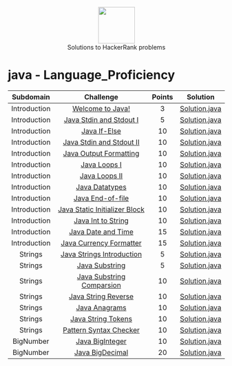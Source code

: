 <p align="center">
    <a href="https://www.hackerrank.com/peti8cm">
        <img height=85 src="https://d3keuzeb2crhkn.cloudfront.net/hackerrank/assets/styleguide/logo_wordmark-f5c5eb61ab0a154c3ed9eda24d0b9e31.svg">
    </a>
    <br>Solutions to HackerRank problems
</p>


# java - Language_Proficiency

|          Subdomain          |                                                         Challenge                                                        | Points |                                                                                         Solution                                                                                        |
|:---------------------------:|:------------------------------------------------------------------------------------------------------------------------:|:------:|:---------------------------------------------------------------------------------------------------------------------------------------------------------------------------------------:|
|         Introduction        | [Welcome to Java!](https://www.hackerrank.com/challenges/welcome-to-java/problem)                                 |    3   | [Solution.java](https://github.com/peti8/HackerRank_solutions-Java_-_Language_Proficiency/tree/master/Java_-_Language_Proficiency/Introduction/Welcome_to_Java/Solution.java)          |
|         Introduction        | [Java Stdin and Stdout I](https://www.hackerrank.com/challenges/java-stdin-and-stdout-1)                                 |    5   | [Solution.java](https://github.com/peti8/HackerRank_solutions-Java_-_Language_Proficiency/tree/master/Java_-_Language_Proficiency/Introduction/Java_Stdin_and_Stdout_I/Solution.java)                |
|     Introduction        | [Java If-Else](https://www.hackerrank.com/challenges/java-if-else)                                                       |   10   | [Solution.java](https://github.com/peti8/HackerRank_solutions-Java_-_Language_Proficiency/tree/master/Java_-_Language_Proficiency/Introduction/Java_if_else/Solution.java)                          |
|      Introduction        | [Java Stdin and Stdout II](https://www.hackerrank.com/challenges/java-stdin-stdout)                                      |   10   | [Solution.java](https://github.com/peti8/HackerRank_solutions-Java_-_Language_Proficiency/tree/master/Java_-_Language_Proficiency/Introduction/Java_Stdin_and_Stdout_II/Solution.java)              |
|      Introduction        | [Java Output Formatting](https://www.hackerrank.com/challenges/java-output-formatting/problem)                           |   10   | [Solution.java](https://github.com/peti8/HackerRank_solutions-Java_-_Language_Proficiency/tree/master/Java_-_Language_Proficiency/Introduction/Java_Output_Formatting/Solution.java)              |
|        Introduction        | [Java Loops I](https://www.hackerrank.com/challenges/java-loops-i)                                                       |   10   | [Solution.java](https://github.com/peti8/HackerRank_solutions-Java_-_Language_Proficiency/tree/master/Java_-_Language_Proficiency/Introduction/Java_loops_I/Solution.java)                       |
|         Introduction        | [Java Loops II](https://www.hackerrank.com/challenges/java-loops)                                                        |   10   | [Solution.java](https://github.com/peti8/HackerRank_solutions-Java_-_Language_Proficiency/tree/master/Java_-_Language_Proficiency/Introduction/Java_Loops_II/Solution.java)          |
|         Introduction        | [Java Datatypes](https://www.hackerrank.com/challenges/java-datatypes)                                                   |   10   | [Solution.java](https://github.com/peti8/HackerRank_solutions-Java_-_Language_Proficiency/tree/master/Java_-_Language_Proficiency/Introduction/Java_Datatypes/Solution.java)          |
|         Introduction        | [Java End-of-file](https://www.hackerrank.com/challenges/java-end-of-file/problem)                                        |   10   | [Solution.java](https://github.com/peti8/HackerRank_solutions-Java_-_Language_Proficiency/tree/master/Java_-_Language_Proficiency/Introduction/Java_End_of_file/Solution.java)                |
|         Introduction        | [Java Static Initializer Block](https://www.hackerrank.com/challenges/java-static-initializer-block/problem)             |   10   | [Solution.java](https://github.com/peti8/HackerRank_solutions-Java_-_Language_Proficiency/tree/master/Java_-_Language_Proficiency/Introduction/Java_Static_Initializer_Block/Solution.java)    |
|         Introduction        | [Java Int to String](https://www.hackerrank.com/challenges/java-int-to-string/problem)                                   |   10   | [Solution.java](https://github.com/peti8/HackerRank_solutions-Java_-_Language_Proficiency/tree/master/Java_-_Language_Proficiency/Introduction/Java_Int_to_String/Solution.java)        |
|         Introduction        | [Java Date and Time](https://www.hackerrank.com/challenges/java-date-and-time/problem)                                   |   15   | [Solution.java](https://github.com/peti8/HackerRank_solutions-Java_-_Language_Proficiency/tree/master/Java_-_Language_Proficiency/Introduction/Java_Date_and_Time/Solution.java)      |
|         Introduction        | [Java Currency Formatter](https://www.hackerrank.com/challenges/java-currency-formatter/problem)                         |   15   | [Solution.java](https://github.com/peti8/HackerRank_solutions-Java_-_Language_Proficiency/tree/master/Java_-_Language_Proficiency/Introduction/Java_Currency_Formatter/Solution.java)             |
| Strings             | [Java Strings Introduction](https://www.hackerrank.com/challenges/java-strings-introduction/problem)                     |   5   | [Solution.java](https://github.com/peti8/HackerRank_solutions-Java_-_Language_Proficiency/tree/master/Java_-_Language_Proficiency/Strings/Java_Strings_Introduction/Solution.java)                |
| Strings             | [Java Substring](https://www.hackerrank.com/challenges/java-substring/problem)                                           |   5   | [Solution.java](https://github.com/peti8/HackerRank_solutions-Java_-_Language_Proficiency/tree/master/Java_-_Language_Proficiency/Strings/Java_Substring/Solution.java)                      |
|      Strings           | [Java Substring Comparsion](https://www.hackerrank.com/challenges/java-string-compare)                                   |   10   | [Solution.java](https://github.com/peti8/HackerRank_solutions-Java_-_Language_Proficiency/tree/master/Java_-_Language_Proficiency/Strings/Java_Substring_Comparisons/Solution.java)             |
|          Strings           | [Java String Reverse](https://www.hackerrank.com/challenges/java-string-reverse)                                         |   10   | [Solution.java](https://github.com/peti8/HackerRank_solutions-Java_-_Language_Proficiency/tree/master/Java_-_Language_Proficiency/Strings/Java_String_Reverse/Solution.java)                   |
|           Strings           | [Java Anagrams](https://www.hackerrank.com/challenges/java-anagrams)                                                     |   10   | [Solution.java](https://github.com/peti8/HackerRank_solutions-Java_-_Language_Proficiency/tree/master/Java_-_Language_Proficiency/Strings/Java_Anagrams/Solution.java)                        |
|     Strings           | [Java String Tokens](https://www.hackerrank.com/challenges/java-string-tokens/problem)                                         |   10   | [Solution.java](https://github.com/peti8/HackerRank_solutions-Java_-_Language_Proficiency/tree/master/Java_-_Language_Proficiency/Strings/Java_String_Tokens/Solution.java)                   |
|           Strings           | [Pattern Syntax Checker](https://www.hackerrank.com/challenges/pattern-syntax-checker/problem)                               |   10   | [Solution.java](https://github.com/peti8/HackerRank_solutions-Java_-_Language_Proficiency/tree/master/Java_-_Language_Proficiency/Strings/Pattern_Syntax_Checker/Solution.java)             |
|      BigNumber         | [Java BigInteger](https://www.hackerrank.com/challenges/java-biginteger/problem)                                         |   10   | [Solution.java](https://github.com/peti8/HackerRank_solutions-Java_-_Language_Proficiency/tree/master/Java_-_Language_Proficiency/BigNumber/Java_BigInteger/Solution.java)                   |
|           BigNumber         | [Java BigDecimal](https://www.hackerrank.com/challenges/java-bigdecimal/problem)                                         |   20   | [Solution.java](https://github.com/peti8/HackerRank_solutions-Java_-_Language_Proficiency/tree/master/Java_-_Language_Proficiency/BigNumber/Java_BigDecimal/Solution.java)     
